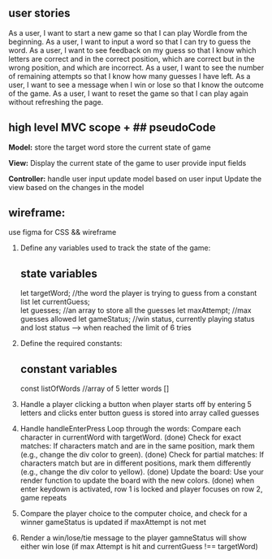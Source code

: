## user stories

As a user, I want to start a new game so that I can play Wordle from the beginning.
As a user, I want to input a word so that I can try to guess the word.
As a user, I want to see feedback on my guess so that I know which letters are correct and in the correct position, which are correct but in the wrong position, and which are incorrect.
As a user, I want to see the number of remaining attempts so that I know how many guesses I have left.
As a user, I want to see a message when I win or lose so that I know the outcome of the game.
As a user, I want to reset the game so that I can play again without refreshing the page.


## high level MVC scope + ## pseudoCode

**Model:**
store the target word
store the current state of game 

**View:**
Display the current state of the game to user
provide input fields

**Controller:**
handle user input
update model based on user input
Update the view based on the changes in the model

## wireframe:

use figma for CSS && wireframe

1. Define any variables used to track the state of the game:

   ## state variables

   let targetWord; //the word the player is trying to guess from a constant list
   let currentGuess;  
    let guesses; //an array to store all the guesses
   let maxAttempt; //max guesses allowed
   let gameStatus; //win status, currently playing status and lost status --> when reached the limit of 6 tries

2. Define the required constants:

   ## constant variables

   const listOfWords //array of 5 letter words []

3. Handle a player clicking a button
   when player starts off by entering 5 letters and clicks enter button
   guess is stored into array called guesses

4. Handle handleEnterPress 
      Loop through the words: Compare each character in currentWord with targetWord.  (done)
      Check for exact matches: If characters match and are in the same position, mark them (e.g., change the div color to green). (done)
      Check for partial matches: If characters match but are in different positions, mark them differently (e.g., change the div color to yellow). (done)
      Update the board: Use your render function to update the board with the new colors. (done)
      when enter keydown is activated, row 1 is locked and player focuses on row 2, game repeats 


5. Compare the player choice to the computer choice, and check for a winner
   gameStatus is updated if maxAttempt is not met

6. Render a win/lose/tie message to the player
   gamneStatus will show either win lose (if max Attempt is hit and currentGuess !== targetWord)
   
